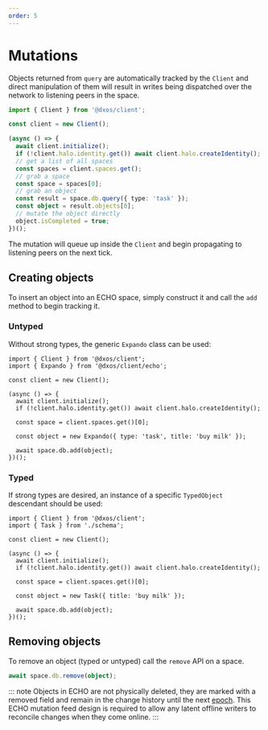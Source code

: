 ```yaml
---
order: 5
---
```


# Mutations

Objects returned from `query` are automatically tracked by the `Client` and direct manipulation of them will result in writes being dispatched over the network to listening peers in the space.

```ts file=./snippets/write-items.ts#L5-
import { Client } from '@dxos/client';

const client = new Client();

(async () => {
  await client.initialize();
  if (!client.halo.identity.get()) await client.halo.createIdentity();
  // get a list of all spaces
  const spaces = client.spaces.get();
  // grab a space
  const space = spaces[0];
  // grab an object
  const result = space.db.query({ type: 'task' });
  const object = result.objects[0];
  // mutate the object directly
  object.isCompleted = true;
})();
```

The mutation will queue up inside the `Client` and begin propagating to listening peers on the next tick.

## Creating objects

To insert an object into an ECHO space, simply construct it and call the `add` method to begin tracking it.

### Untyped

Without strong types, the generic `Expando` class can be used:

```tsx file=./snippets/create-objects.ts#L5-
import { Client } from '@dxos/client';
import { Expando } from '@dxos/client/echo';

const client = new Client();

(async () => {
  await client.initialize();
  if (!client.halo.identity.get()) await client.halo.createIdentity();

  const space = client.spaces.get()[0];

  const object = new Expando({ type: 'task', title: 'buy milk' });

  await space.db.add(object);
})();
```

### Typed

If strong types are desired, an instance of a specific `TypedObject` descendant should be used:

```tsx file=./snippets/create-objects-typed.ts#L5-
import { Client } from '@dxos/client';
import { Task } from './schema';

const client = new Client();

(async () => {
  await client.initialize();
  if (!client.halo.identity.get()) await client.halo.createIdentity();

  const space = client.spaces.get()[0];

  const object = new Task({ title: 'buy milk' });

  await space.db.add(object);
})();
```

## Removing objects

To remove an object (typed or untyped) call the `remove` API on a space.

```ts
await space.db.remove(object);
```

::: note
Objects in ECHO are not physically deleted, they are marked with a removed field and remain in the change history until the next [epoch](../glossary#epoch). This ECHO mutation feed design is required to allow any latent offline writers to reconcile changes when they come online.
:::
